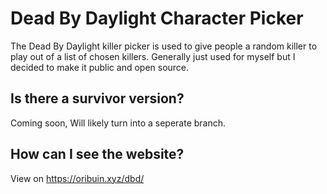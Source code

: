 # Dead By Daylight Character Picker
The Dead By Daylight killer picker is used to give people a random killer to play out of a list of chosen killers. Generally just used for myself but I decided to make it public and open source.

## Is there a survivor version?
Coming soon, Will likely turn into a seperate branch.

## How can I see the website?
View on https://oribuin.xyz/dbd/
